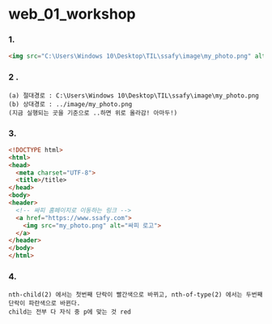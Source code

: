 # web_01_workshop



### 1.

```html
<img src="C:\Users\Windows 10\Desktop\TIL\ssafy\image\my_photo.png" alt="ssafy">
```



### 2 .

```
(a) 절대경로 : C:\Users\Windows 10\Desktop\TIL\ssafy\image\my_photo.png
(b) 상대경로 : ../image/my_photo.png 
(지금 실행되는 곳을 기준으로 ..하면 위로 올라감! 아마두!)
```



### 3. 

```html
<!DOCTYPE html>
<html>
<head>
  <meta charset="UTF-8">
  <title>/title>
</head>
<body>
<header>
  <!-- 싸피 홈페이지로 이동하는 링크 -->
  <a href="https://www.ssafy.com">
    <img src="my_photo.png" alt="싸피 로고">
  </a>
</header>
</body>
</html>
```



### 4.

```
nth-child(2) 에서는 첫번째 단락이 빨간색으로 바뀌고, nth-of-type(2) 에서는 두번째 단락이 파란색으로 바뀐다. 
child는 전부 다 자식 중 p에 맞는 것 red
```

